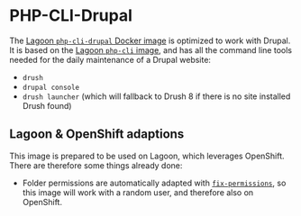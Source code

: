 # PHP-CLI-Drupal

The [Lagoon `php-cli-drupal` Docker image](https://github.com/amazeeio/lagoon/blob/master/images/php/cli-drupal/Dockerfile) is optimized to work with Drupal. It is based on the [Lagoon `php-cli` image](./), and has all the command line tools needed for the daily maintenance of a Drupal website:

* `drush`
* `drupal console`
* `drush launcher` \(which will fallback to Drush 8 if there is no site installed Drush found\)

## Lagoon & OpenShift adaptions

This image is prepared to be used on Lagoon, which leverages OpenShift. There are therefore some things already done:

* Folder permissions are automatically adapted with [`fix-permissions`](https://github.com/sclorg/s2i-base-container/blob/master/core/root/usr/bin/fix-permissions), so this image will work with a random user, and therefore also on OpenShift.

